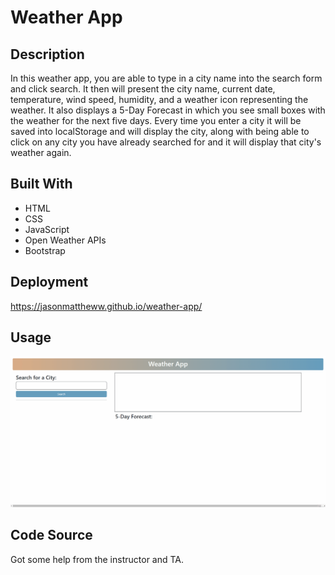 # Weather App

## Description

In this weather app, you are able to type in a city name into the search form and click search. It then will present the city name, current date, temperature, wind speed, humidity, and a weather icon representing the weather. It also displays a 5-Day Forecast in which you see small boxes with the weather for the next five days. Every time you enter a city it will be saved into localStorage and will display the city, along with being able to click on any city you have already searched for and it will display that city's weather again.

## Built With

- HTML
- CSS
- JavaScript
- Open Weather APIs
- Bootstrap

## Deployment

https://jasonmattheww.github.io/weather-app/

## Usage

![Getting Started](./assets/images/weather-app-gif.gif)

## Code Source

Got some help from the instructor and TA.
